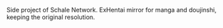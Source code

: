 Side project of Schale Network. ExHentai mirror for manga and doujinshi, keeping the original resolution.
